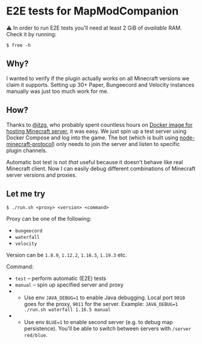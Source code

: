 # E2E tests for MapModCompanion

⚠️ In order to run E2E tests you'll need at least 2 GiB of _available_ RAM. Check it by running:

```shell
$ free -h
```

## Why?

I wanted to verify if the plugin actually works on all Minecraft versions we claim it supports. Setting up 30+ Paper, Bungeecord and Velocity instances manually was just too much work for me.

## How?

Thanks to [@itzg](https://github.com/itzg), who probably spent countless hours on [Docker image for hosting Minecraft server](https://github.com/itzg/docker-minecraft-server), it was easy. We just spin up a test server using Docker Compose and log into the game. The bot (which is built using [node-minecraft-protocol](https://github.com/PrismarineJS/node-minecraft-protocol)) only needs to join the server and listen to specific plugin channels.

Automatic bot test is not _that_ useful because it doesn't behave like real Minecraft client. Now I can easily debug different combinations of Minecraft server versions and proxies.

## Let me try

```shell
$ ./run.sh <proxy> <version> <command>
```

Proxy can be one of the following:
* `bungeecord`
* `waterfall`
* `velocity`

Version can be `1.8.9`, `1.12.2`, `1.16.5`, `1.19.3` etc.

Command:
* `test` – perform automatic (E2E) tests
* `manual` – spin up specified server and proxy
* * Use env `JAVA_DEBUG=1` to enable Java debugging. Local port `9010` goes for the proxy, `9011` for the server. Example: `JAVA_DEBUG=1 ./run.sh waterfall 1.16.5 manual`
* * Use env `BLUE=1` to enable second server (e.g. to debug map persistence). You'll be able to switch between servers with `/server red/blue`.

